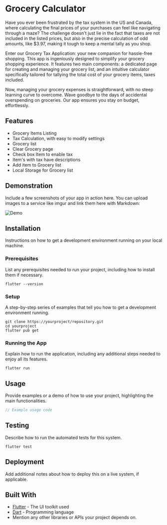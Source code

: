 # Grocery Calculator

Have you ever been frustrated by the tax system in the US and Canada, where calculating the final prices of your purchases can feel like navigating through a maze? The challenge doesn't just lie in the fact that taxes are not included in the listed prices, but also in the precise calculation of odd amounts, like $3.97, making it tough to keep a mental tally as you shop.

Enter our Grocery Tax Application: your new companion for hassle-free shopping. This app is ingeniously designed to simplify your grocery shopping experience. It features two main components: a dedicated page for creating and managing your grocery list, and an intuitive calculator specifically tailored for tallying the total cost of your grocery items, taxes included.

Now, managing your grocery expenses is straightforward, with no steep learning curve to overcome. Wave goodbye to the days of accidental overspending on groceries. Our app ensures you stay on budget, effortlessly.

## Features

- Grocery Items Listing
- Tax Calculation, with easy to modify settings 
- Grocery list
- Clear Grocery page 
- Check box Item to enable tax
- Item's with tax have descriptions
- Add item to Grocery list  
- Local Storage for Grocery list
  
## Demonstration

Include a few screenshots of your app in action here. You can upload images to a service like imgur and link them here with Markdown:

![Demo](https://github.com/REAPERali00/Grocery-Tax-Application/assets/120317445/77a9f9f7-3e04-4106-bf37-0915bb8d41bc)


## Installation

Instructions on how to get a development environment running on your local machine.

### Prerequisites

List any prerequisites needed to run your project, including how to install them if necessary.

```
flutter --version
```

### Setup

A step-by-step series of examples that tell you how to get a development environment running.

```
git clone https://yourproject/repository.git
cd yourproject
flutter pub get
```

### Running the App

Explain how to run the application, including any additional steps needed to enjoy all its features.

```
flutter run
```

## Usage

Provide examples or a demo of how to use your project, highlighting the main functionalities.

```dart
// Example usage code
```

## Testing

Describe how to run the automated tests for this system.

```
flutter test
```

## Deployment

Add additional notes about how to deploy this on a live system, if applicable.

## Built With

- [Flutter](https://flutter.dev/) - The UI toolkit used
- [Dart](https://dart.dev/) - Programming language
- Mention any other libraries or APIs your project depends on.
